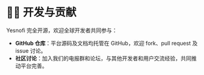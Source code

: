 # 👨‍💻 开发与贡献

Yesnofi 完全开源，欢迎全球开发者共同参与：

* **GitHub 仓库**：平台源码及文档均托管在 GitHub，欢迎 fork、pull request 及 issue 讨论。
* **社区讨论**：加入我们的电报群和论坛，与其他开发者和用户交流经验，共同推动平台完善。
